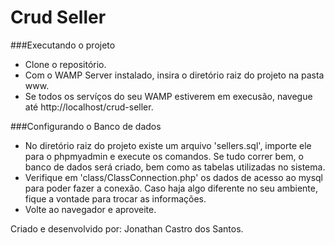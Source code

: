 # Crud Seller
###Executando o projeto
- Clone o repositório.
- Com o WAMP Server instalado, insira o diretório raiz do projeto na pasta www.
- Se todos os servíços do seu WAMP estiverem em execusão, navegue até http://localhost/crud-seller.

###Configurando o Banco de dados
- No diretório raiz do projeto existe um arquivo 'sellers.sql', importe ele para o phpmyadmin e execute os comandos. Se tudo correr bem, o banco de dados será criado, bem como as tabelas utilizadas no sistema.
- Verifique em 'class/ClassConnection.php' os dados de acesso ao mysql para poder fazer a conexão. Caso haja algo diferente no seu ambiente, fique a vontade para trocar as informações.
- Volte ao navegador e aproveite.

Criado e desenvolvido por: Jonathan Castro dos Santos.


